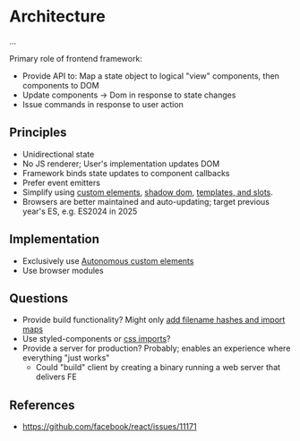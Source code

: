 # Architecture

...

Primary role of frontend framework:

* Provide API to: Map a state object to logical "view" components, then components to DOM
* Update components -> Dom in response to state changes
* Issue commands in response to user action

## Principles

* Unidirectional state
* No JS renderer; User's implementation updates DOM 
* Framework binds state updates to component callbacks
* Prefer event emitters
* Simplify using [custom elements](https://developer.mozilla.org/en-US/docs/Web/API/Web_components/Using_custom_elements), [shadow dom](https://developer.mozilla.org/en-US/docs/Web/API/Web_components/Using_shadow_DOM), [templates, and slots](https://developer.mozilla.org/en-US/docs/Web/API/Web_components/Using_templates_and_slots).
* Browsers are better maintained and auto-updating; target previous year's ES, e.g. ES2024 in 2025 

## Implementation

* Exclusively use [Autonomous custom elements](https://developer.mozilla.org/en-US/docs/Web/API/Web_components/Using_custom_elements#types_of_custom_element)
* Use browser modules

## Questions

* Provide build functionality? Might only [add filename hashes and import maps](https://developer.mozilla.org/en-US/docs/Web/JavaScript/Guide/Modules#improve_caching_by_mapping_away_hashed_filenames)
* Use styled-components or [css imports](https://developer.mozilla.org/en-US/docs/Web/JavaScript/Guide/Modules#loading_non-javascript_resources)?
* Provide a server for production? Probably; enables an experience where everything "just works"
  * Could "build" client by creating a binary running a web server that delivers FE

## References

* https://github.com/facebook/react/issues/11171